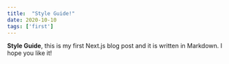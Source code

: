 ```yaml
---
title:  "Style Guide!"
date: 2020-10-10
tags: ['first']
---
```

**Style Guide**, this is my first Next.js blog post and it is written in Markdown.
I hope you like it!